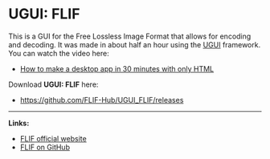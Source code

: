 # UGUI: FLIF

This is a GUI for the Free Lossless Image Format that allows for encoding and decoding. It was made in about half an hour using the [UGUI](http://ugui.io) framework. You can watch the video here:

* [How to make a desktop app in 30 minutes with only HTML](https://www.youtube.com/watch?v=qHMRroZ7AAw)

Download **UGUI: FLIF** here:

* https://github.com/FLIF-Hub/UGUI_FLIF/releases

* * *

**Links:**

* [FLIF official website](http://flif.info)
* [FLIF on GitHub](https://github.com/FLIF-Hub/FLIF)
